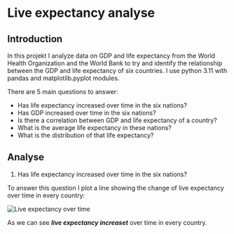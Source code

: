 # Live expectancy analyse

## Introduction

In this projekt I analyze data on GDP and life expectancy from the World Health Organization and the World Bank to try and identify the relationship between the GDP and life expectancy of six countries.
I use python 3.11 with pandas and matplotlib.pyplot modules.

There are 5 main questions to answer:
+ Has life expectancy increased over time in the six nations?
+ Has GDP increased over time in the six nations?
+ Is there a correlation between GDP and life expectancy of a country?
+ What is the average life expectancy in these nations?
+ What is the distribution of that life expectancy?

## Analyse

1. Has life expectancy increased over time in the six nations?

To answer this question I plot a line showing the change of live expectancy over time in every country:

![Live expectancy over time](https://github.com/GrzegorzCiepiel/Live_Expectancy_Project/assets/135313652/7cf69d7a-8c67-428e-a007-a3e969185011)

As we can see ***live expectancy increaset*** over time in every country.
